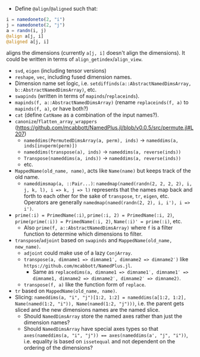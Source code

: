 - Define `@align`/`@aligned` such that:
```julia
i = namedoneto(2, "i")
j = namedoneto(2, "j")
a = randn(i, j)
@align a[j, i]
@aligned a[j, i]
```
aligns the dimensions (currently `a[j, i]` doesn't align the dimensions).
It could be written in terms of `align_getindex`/`align_view`.
- `svd`, `eigen` (including tensor versions)
- `reshape`, `vec`, including fused dimension names.
- Dimension name set logic, i.e. `setdiffinds(a::AbstractNamedDimsArray, b::AbstractNamedDimsArray)`, etc.
- `swapinds` (written in terms of `mapinds`/`replaceinds`).
- `mapinds(f, a::AbstractNamedDimsArray)` (rename `replaceinds(f, a)` to `mapinds(f, a)`, or have both?)
- `cat` (define `CatName` as a combination of the input names?).
- `canonize`/`flatten_array_wrappers` (https://github.com/mcabbott/NamedPlus.jl/blob/v0.0.5/src/permute.jl#L207)
  - `nameddims(PermutedDimsArray(a, perm), inds)` -> `nameddims(a, inds[invperm(perm)])`
  - `nameddims(transpose(a), inds)` -> `nameddims(a, reverse(inds))`
  - `Transpose(nameddims(a, inds))` -> `nameddims(a, reverse(inds))`
  - etc.
- `MappedName(old_name, name)`, acts like `Name(name)` but keeps track of the old name.
  - `nameddimsmap(a, ::Pair...)`: `namedmap(named(randn(2, 2, 2, 2), i, j, k, l), i => k, j => l)`
    represents that the names map back and forth to each other for the sake of `transpose`,
    `tr`, `eigen`, etc. Operators are generally `namedmap(named(randn(2, 2), i, i'), i => i')`.
- `prime(:i) = PrimedName(:i)`, `prime(:i, 2) = PrimedName(:i, 2)`, `prime(prime(:i)) = PrimedName(:i, 2)`,
  `Name(:i)' = prime(:i)`, etc.
    - Also `prime(f, a::AbstractNamedDimsArray)` where `f` is a filter function to determine
      which dimensions to filter.
- `transpose`/`adjoint` based on `swapinds` and `MappedName(old_name, new_name)`.
  - `adjoint` could make use of a lazy `ConjArray`.
  - `transpose(a, dimname1 => dimname1′, dimname2 => dimname2′)` like `https://github.com/mcabbott/NamedPlus.jl`.
    - Same as `replacedims(a, dimname1 => dimname1′, dimname1′ => dimname1, dimname2 => dimname2′, dimname2′ => dimname2)`.
  - `transpose(f, a)` like the function form of `replace`.
- `tr` based on `MappedName(old_name, name)`.
- Slicing: `nameddims(a, "i", "j")[1:2, 1:2] = nameddims(a[1:2, 1:2], Name(named(1:2, "i")), Name(named(1:2, "j")))`, i.e.
  the parent gets sliced and the new dimensions names are the named slice.
  - Should `NamedDimsArray` store the named axes rather than just the dimension names?
  - Should `NamedDimsArray` have special axes types so that `axes(nameddims(a, "i", "j")) == axes(nameddims(a', "j", "i"))`,
    i.e. equality is based on `issetequal` and not dependent on the ordering of the dimensions?
